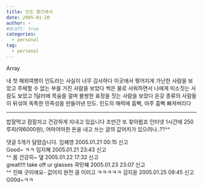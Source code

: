 ```yaml
---
title: 인도 중간에서
date: 2005-01-20
author: ~
#draft: true
categories:
  - personal
tag:
  - personal
---
```




Array

내 첫 해외여행이 인도라는 사실이 너무 감사하다
이곳에서 찢어지게 가난한 사람을 보았고
주체할 수 없는 부를 가진 사람을 보았다
썩은 물로 샤워하면서 나에게 미소짓는 사람도 보았고
1달러에 목숨을 걸며 불쌍한 표정을 짓는 사람을 보았다
온갖 종류의 사람들이 뒤섞여 독특한 민족성을 만들어낸 인도.
인도의 매력에 흠뻑, 아주 흠뻑 빠져버리다

---------------
밥잘먹고 잠잘자고 건강하게 지내고 있습니다
조만간 또 찾아뵙죠
인터넷 1시간에 250루피(약6000원), 어마어마한 돈을 내고 쓰는 글의 값어치가 있으려나..??^^


 댓글  5개가 달렸습니다.
 임혜영 2005.01.21 00:15 신고   
Good~ ㅋㅋ
 임지혜 2005.01.21 23:43 신고   
^^ 몸 건강히~
 &#45850; 2005.01.22 17:32 신고   
great!!!! take off ur glasses
 곽민혜 2005.01.23 23:07 신고   
^^ 진짜 굿이에요- 값어치 완전 큼 이러고 ㅋㅋㅋㅋㅋ
 김지윤 2005.01.25 09:45 신고   
G00d~ㅋㅋ




